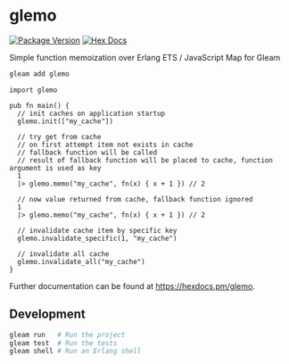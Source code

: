 # glemo

[![Package Version](https://img.shields.io/hexpm/v/glemo)](https://hex.pm/packages/glemo)
[![Hex Docs](https://img.shields.io/badge/hex-docs-ffaff3)](https://hexdocs.pm/glemo/)

Simple function memoization over Erlang ETS / JavaScript Map for Gleam

```sh
gleam add glemo
```
```gleam
import glemo

pub fn main() {
  // init caches on application startup
  glemo.init(["my_cache"])

  // try get from cache
  // on first attempt item not exists in cache
  // fallback function will be called
  // result of fallback function will be placed to cache, function argument is used as key
  1
  |> glemo.memo("my_cache", fn(x) { x + 1 }) // 2

  // now value returned from cache, fallback function ignored
  1
  |> glemo.memo("my_cache", fn(x) { x + 1 }) // 2

  // invalidate cache item by specific key
  glemo.invalidate_specific(1, "my_cache")

  // invalidate all cache
  glemo.invalidate_all("my_cache")
}
```

Further documentation can be found at <https://hexdocs.pm/glemo>.

## Development

```sh
gleam run   # Run the project
gleam test  # Run the tests
gleam shell # Run an Erlang shell
```
